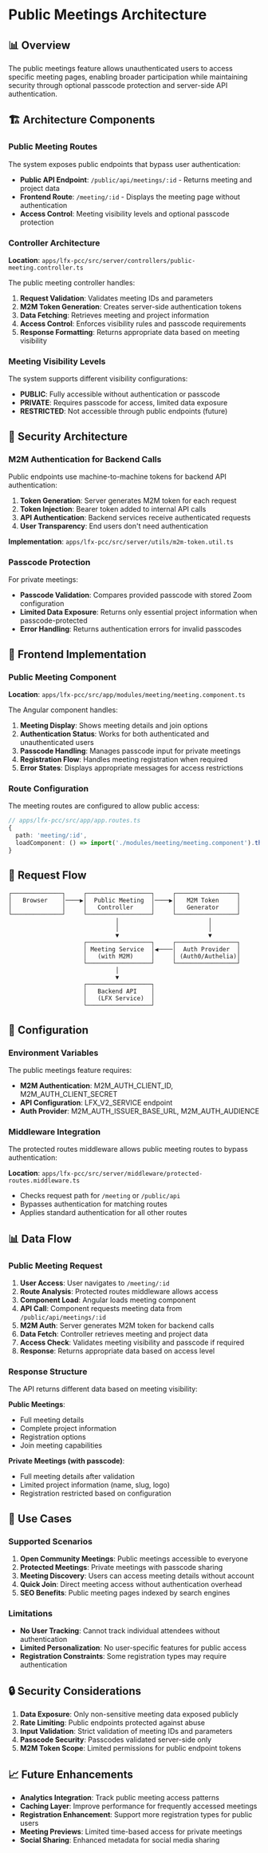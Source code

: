 # Public Meetings Architecture

## 📊 Overview

The public meetings feature allows unauthenticated users to access specific meeting pages, enabling broader participation while maintaining security through optional passcode protection and server-side API authentication.

## 🏗 Architecture Components

### Public Meeting Routes

The system exposes public endpoints that bypass user authentication:

- **Public API Endpoint**: `/public/api/meetings/:id` - Returns meeting and project data
- **Frontend Route**: `/meeting/:id` - Displays the meeting page without authentication
- **Access Control**: Meeting visibility levels and optional passcode protection

### Controller Architecture

**Location**: `apps/lfx-pcc/src/server/controllers/public-meeting.controller.ts`

The public meeting controller handles:

1. **Request Validation**: Validates meeting IDs and parameters
2. **M2M Token Generation**: Creates server-side authentication tokens
3. **Data Fetching**: Retrieves meeting and project information
4. **Access Control**: Enforces visibility rules and passcode requirements
5. **Response Formatting**: Returns appropriate data based on meeting visibility

### Meeting Visibility Levels

The system supports different visibility configurations:

- **PUBLIC**: Fully accessible without authentication or passcode
- **PRIVATE**: Requires passcode for access, limited data exposure
- **RESTRICTED**: Not accessible through public endpoints (future)

## 🔐 Security Architecture

### M2M Authentication for Backend Calls

Public endpoints use machine-to-machine tokens for backend API authentication:

1. **Token Generation**: Server generates M2M token for each request
2. **Token Injection**: Bearer token added to internal API calls
3. **API Authentication**: Backend services receive authenticated requests
4. **User Transparency**: End users don't need authentication

**Implementation**: `apps/lfx-pcc/src/server/utils/m2m-token.util.ts`

### Passcode Protection

For private meetings:

- **Passcode Validation**: Compares provided passcode with stored Zoom configuration
- **Limited Data Exposure**: Returns only essential project information when passcode-protected
- **Error Handling**: Returns authentication errors for invalid passcodes

## 📁 Frontend Implementation

### Public Meeting Component

**Location**: `apps/lfx-pcc/src/app/modules/meeting/meeting.component.ts`

The Angular component handles:

1. **Meeting Display**: Shows meeting details and join options
2. **Authentication Status**: Works for both authenticated and unauthenticated users
3. **Passcode Handling**: Manages passcode input for private meetings
4. **Registration Flow**: Handles meeting registration when required
5. **Error States**: Displays appropriate messages for access restrictions

### Route Configuration

The meeting routes are configured to allow public access:

```typescript
// apps/lfx-pcc/src/app/app.routes.ts
{
  path: 'meeting/:id',
  loadComponent: () => import('./modules/meeting/meeting.component').then(m => m.MeetingComponent),
}
```

## 🔄 Request Flow

```text
┌──────────────┐     ┌──────────────────┐     ┌─────────────────┐
│   Browser    │────▶│  Public Meeting  │────▶│   M2M Token     │
│              │     │   Controller     │     │   Generator     │
└──────────────┘     └──────────────────┘     └─────────────────┘
                              │                         │
                              │                         │
                              ▼                         ▼
                     ┌──────────────────┐     ┌─────────────────┐
                     │ Meeting Service  │◀────│  Auth Provider  │
                     │   (with M2M)     │     │ (Auth0/Authelia)│
                     └──────────────────┘     └─────────────────┘
                              │
                              ▼
                     ┌──────────────────┐
                     │   Backend API    │
                     │   (LFX Service)  │
                     └──────────────────┘
```

## 🔧 Configuration

### Environment Variables

The public meetings feature requires:

- **M2M Authentication**: M2M_AUTH_CLIENT_ID, M2M_AUTH_CLIENT_SECRET
- **API Configuration**: LFX_V2_SERVICE endpoint
- **Auth Provider**: M2M_AUTH_ISSUER_BASE_URL, M2M_AUTH_AUDIENCE

### Middleware Integration

The protected routes middleware allows public meeting routes to bypass authentication:

**Location**: `apps/lfx-pcc/src/server/middleware/protected-routes.middleware.ts`

- Checks request path for `/meeting` or `/public/api`
- Bypasses authentication for matching routes
- Applies standard authentication for all other routes

## 📊 Data Flow

### Public Meeting Request

1. **User Access**: User navigates to `/meeting/:id`
2. **Route Analysis**: Protected routes middleware allows access
3. **Component Load**: Angular loads meeting component
4. **API Call**: Component requests meeting data from `/public/api/meetings/:id`
5. **M2M Auth**: Server generates M2M token for backend calls
6. **Data Fetch**: Controller retrieves meeting and project data
7. **Access Check**: Validates meeting visibility and passcode if required
8. **Response**: Returns appropriate data based on access level

### Response Structure

The API returns different data based on meeting visibility:

**Public Meetings**:

- Full meeting details
- Complete project information
- Registration options
- Join meeting capabilities

**Private Meetings (with passcode)**:

- Full meeting details after validation
- Limited project information (name, slug, logo)
- Registration restricted based on configuration

## 🎯 Use Cases

### Supported Scenarios

1. **Open Community Meetings**: Public meetings accessible to everyone
2. **Protected Meetings**: Private meetings with passcode sharing
3. **Meeting Discovery**: Users can access meeting details without account
4. **Quick Join**: Direct meeting access without authentication overhead
5. **SEO Benefits**: Public meeting pages indexed by search engines

### Limitations

- **No User Tracking**: Cannot track individual attendees without authentication
- **Limited Personalization**: No user-specific features for public access
- **Registration Constraints**: Some registration types may require authentication

## 🔒 Security Considerations

1. **Data Exposure**: Only non-sensitive meeting data exposed publicly
2. **Rate Limiting**: Public endpoints protected against abuse
3. **Input Validation**: Strict validation of meeting IDs and parameters
4. **Passcode Security**: Passcodes validated server-side only
5. **M2M Token Scope**: Limited permissions for public endpoint tokens

## 📈 Future Enhancements

- **Analytics Integration**: Track public meeting access patterns
- **Caching Layer**: Improve performance for frequently accessed meetings
- **Registration Enhancement**: Support more registration types for public users
- **Meeting Previews**: Limited time-based access for private meetings
- **Social Sharing**: Enhanced metadata for social media sharing
